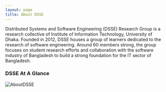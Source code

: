 ```yaml
---
layout: page
title: About DSSE
---
```


Distributed Systems and Software Engineering (DSSE) Research Group is a research collective of Institute of Information Technology, University of Dhaka. Founded in 2012, DSSE houses a group of learners dedicated to the research of software engineering. Around 60 members strong, the group focuses on student research efforts and collaboration with the software industry of Bangladesh to build a strong foundation for the IT sector of Bangladesh.

### DSSE At A Glance
![AboutDSSE](/images/dsse-poster.jpg)

<!--<img src="/assets/img/dsse-poster.jpg" alt="">-->


<!--### History-->

